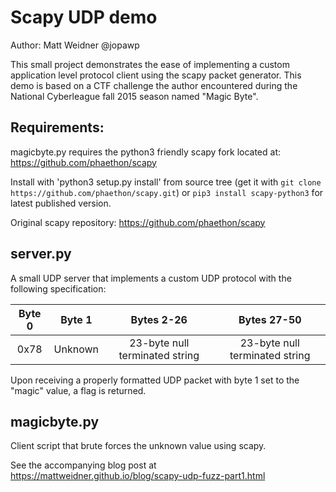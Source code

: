# Scapy UDP demo 
Author: Matt Weidner @jopawp

This small project demonstrates the ease of implementing a custom application level protocol client using the scapy packet generator. This demo is based on a CTF challenge the author encountered during the National Cyberleague fall 2015 season named "Magic Byte".

## Requirements:
magicbyte.py requires the python3 friendly scapy fork located at: https://github.com/phaethon/scapy

Install with 'python3 setup.py install' from source tree (get it with `git clone https://github.com/phaethon/scapy.git`) or `pip3 install scapy-python3` for latest published version.

Original scapy repository: https://github.com/phaethon/scapy

## server.py
A small UDP server that implements a custom UDP protocol with the following specification:


| Byte 0 |     Byte 1    |           Bytes 2-26           |           Bytes 27-50          |
|:------:|:-------------:|:------------------------------:|:------------------------------:|
|  0x78  |    Unknown    | 23-byte null terminated string | 23-byte null terminated string |

Upon receiving a properly formatted UDP packet with byte 1 set to the "magic" value, a flag is returned.

## magicbyte.py
Client script that brute forces the unknown value using scapy.

See the accompanying blog post at https://mattweidner.github.io/blog/scapy-udp-fuzz-part1.html
